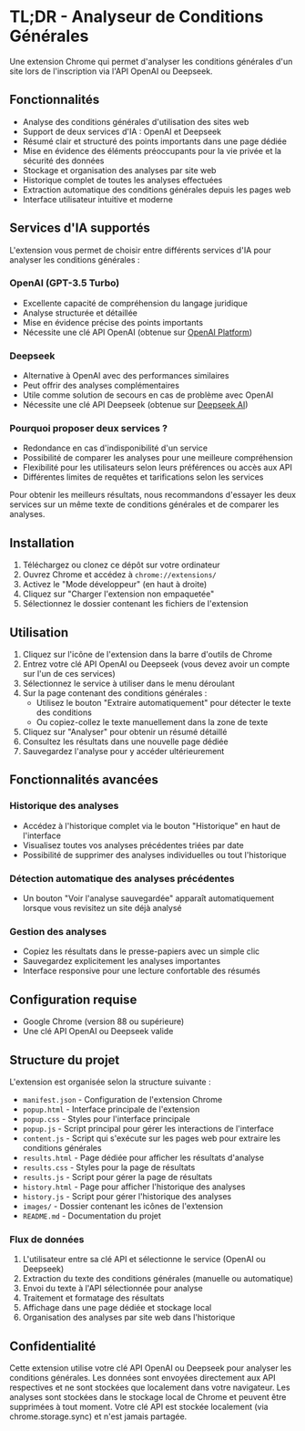 # TL;DR - Analyseur de Conditions Générales

Une extension Chrome qui permet d'analyser les conditions générales d'un site lors de l'inscription via l'API OpenAI ou Deepseek.

## Fonctionnalités

- Analyse des conditions générales d'utilisation des sites web
- Support de deux services d'IA : OpenAI et Deepseek
- Résumé clair et structuré des points importants dans une page dédiée
- Mise en évidence des éléments préoccupants pour la vie privée et la sécurité des données
- Stockage et organisation des analyses par site web
- Historique complet de toutes les analyses effectuées
- Extraction automatique des conditions générales depuis les pages web
- Interface utilisateur intuitive et moderne

## Services d'IA supportés

L'extension vous permet de choisir entre différents services d'IA pour analyser les conditions générales :

### OpenAI (GPT-3.5 Turbo)
- Excellente capacité de compréhension du langage juridique
- Analyse structurée et détaillée
- Mise en évidence précise des points importants
- Nécessite une clé API OpenAI (obtenue sur [OpenAI Platform](https://platform.openai.com/))

### Deepseek
- Alternative à OpenAI avec des performances similaires
- Peut offrir des analyses complémentaires
- Utile comme solution de secours en cas de problème avec OpenAI
- Nécessite une clé API Deepseek (obtenue sur [Deepseek AI](https://platform.deepseek.ai/))

### Pourquoi proposer deux services ?
- Redondance en cas d'indisponibilité d'un service
- Possibilité de comparer les analyses pour une meilleure compréhension
- Flexibilité pour les utilisateurs selon leurs préférences ou accès aux API
- Différentes limites de requêtes et tarifications selon les services

Pour obtenir les meilleurs résultats, nous recommandons d'essayer les deux services sur un même texte de conditions générales et de comparer les analyses.

## Installation

1. Téléchargez ou clonez ce dépôt sur votre ordinateur
2. Ouvrez Chrome et accédez à `chrome://extensions/`
3. Activez le "Mode développeur" (en haut à droite)
4. Cliquez sur "Charger l'extension non empaquetée"
5. Sélectionnez le dossier contenant les fichiers de l'extension

## Utilisation

1. Cliquez sur l'icône de l'extension dans la barre d'outils de Chrome
2. Entrez votre clé API OpenAI ou Deepseek (vous devez avoir un compte sur l'un de ces services)
3. Sélectionnez le service à utiliser dans le menu déroulant
4. Sur la page contenant des conditions générales :
   - Utilisez le bouton "Extraire automatiquement" pour détecter le texte des conditions
   - Ou copiez-collez le texte manuellement dans la zone de texte
5. Cliquez sur "Analyser" pour obtenir un résumé détaillé
6. Consultez les résultats dans une nouvelle page dédiée
7. Sauvegardez l'analyse pour y accéder ultérieurement

## Fonctionnalités avancées

### Historique des analyses
- Accédez à l'historique complet via le bouton "Historique" en haut de l'interface
- Visualisez toutes vos analyses précédentes triées par date
- Possibilité de supprimer des analyses individuelles ou tout l'historique

### Détection automatique des analyses précédentes
- Un bouton "Voir l'analyse sauvegardée" apparaît automatiquement lorsque vous revisitez un site déjà analysé

### Gestion des analyses
- Copiez les résultats dans le presse-papiers avec un simple clic
- Sauvegardez explicitement les analyses importantes
- Interface responsive pour une lecture confortable des résumés

## Configuration requise

- Google Chrome (version 88 ou supérieure)
- Une clé API OpenAI ou Deepseek valide

## Structure du projet

L'extension est organisée selon la structure suivante :

- `manifest.json` - Configuration de l'extension Chrome
- `popup.html` - Interface principale de l'extension
- `popup.css` - Styles pour l'interface principale
- `popup.js` - Script principal pour gérer les interactions de l'interface
- `content.js` - Script qui s'exécute sur les pages web pour extraire les conditions générales
- `results.html` - Page dédiée pour afficher les résultats d'analyse
- `results.css` - Styles pour la page de résultats
- `results.js` - Script pour gérer la page de résultats
- `history.html` - Page pour afficher l'historique des analyses
- `history.js` - Script pour gérer l'historique des analyses
- `images/` - Dossier contenant les icônes de l'extension
- `README.md` - Documentation du projet

### Flux de données

1. L'utilisateur entre sa clé API et sélectionne le service (OpenAI ou Deepseek)
2. Extraction du texte des conditions générales (manuelle ou automatique)
3. Envoi du texte à l'API sélectionnée pour analyse
4. Traitement et formatage des résultats
5. Affichage dans une page dédiée et stockage local
6. Organisation des analyses par site web dans l'historique

## Confidentialité

Cette extension utilise votre clé API OpenAI ou Deepseek pour analyser les conditions générales. Les données sont envoyées directement aux API respectives et ne sont stockées que localement dans votre navigateur. Les analyses sont stockées dans le stockage local de Chrome et peuvent être supprimées à tout moment. Votre clé API est stockée localement (via chrome.storage.sync) et n'est jamais partagée. 